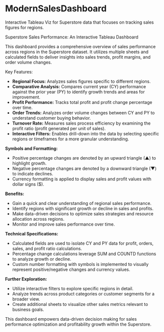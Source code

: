 # ModernSalesDashboard
Interactive Tableau Viz for Superstore data that focuses on tracking sales figures for regions.

Superstore Sales Performance: An Interactive Tableau Dashboard

This dashboard provides a comprehensive overview of sales performance across regions in the Superstore dataset. It utilizes multiple sheets and calculated fields to deliver insights into sales trends, profit margins, and order volume changes.

Key Features:

* **Regional Focus:** Analyzes sales figures specific to different regions.
* **Comparative Analysis:** Compares current year (CY) performance against the prior year (PY) to identify growth trends and areas for improvement.
* **Profit Performance:** Tracks total profit and profit change percentage over time.
* **Order Trends:** Analyzes order volume changes between CY and PY to understand customer buying behavior.
* **Turnover Rate:** Measures sales process efficiency by examining the profit ratio (profit generated per unit of sales).
* **Interactive Filters:** Enables drill-down into the data by selecting specific regions or timeframes for a more granular understanding.

**Symbols and Formatting:**

* Positive percentage changes are denoted by an upward triangle (▲) to highlight growth.
* Negative percentage changes are denoted by a downward triangle (▼) to indicate declines.
* Currency formatting is applied to display sales and profit values with dollar signs ($).

**Benefits:**

* Gain a quick and clear understanding of regional sales performance.
* Identify regions with significant growth or decline in sales and profits.
* Make data-driven decisions to optimize sales strategies and resource allocation across regions.
* Monitor and improve sales performance over time.

**Technical Specifications:**

* Calculated fields are used to isolate CY and PY data for profit, orders, sales, and profit ratio calculations. 
* Percentage change calculations leverage SUM and COUNTD functions to analyze growth or decline.
* Custom number formatting with symbols is implemented to visually represent positive/negative changes and currency values.

**Further Exploration:**

* Utilize interactive filters to explore specific regions in detail.
* Analyze trends across product categories or customer segments for a broader view.
* Create additional sheets to visualize other sales metrics relevant to business goals.

This dashboard empowers data-driven decision making for sales performance optimization and profitability growth within the Superstore.
